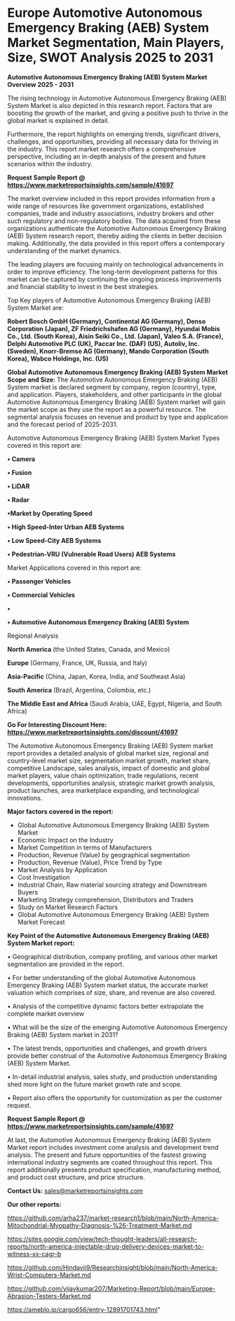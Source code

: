 # Europe Automotive Autonomous Emergency Braking (AEB) System Market Segmentation, Main Players, Size, SWOT Analysis 2025 to 2031

<Strong> Automotive Autonomous Emergency Braking (AEB) System Market Overview 2025 - 2031</strong>

The rising technology in Automotive Autonomous Emergency Braking (AEB) System Market is also depicted in this research report. Factors that are boosting the growth of the market, and giving a positive push to thrive in the global market is explained in detail.

Furthermore, the report highlights on emerging trends, significant drivers, challenges, and opportunities, providing all necessary data for thriving in the industry. This report market research offers a comprehensive perspective, including an in-depth analysis of the present and future scenarios within the industry.

<strong>Request Sample Report @ <a href=https://www.marketreportsinsights.com/sample/41697>https://www.marketreportsinsights.com/sample/41697</a></strong>

The market overview included in this report provides information from a wide range of resources like government organizations, established companies, trade and industry associations, industry brokers and other such regulatory and non-regulatory bodies. The data acquired from these organizations authenticate the Automotive Autonomous Emergency Braking (AEB) System research report, thereby aiding the clients in better decision making. Additionally, the data provided in this report offers a contemporary understanding of the market dynamics.

The leading players are focusing mainly on technological advancements in order to improve efficiency. The long-term development patterns for this market can be captured by continuing the ongoing process improvements and financial stability to invest in the best strategies.

Top Key players of Automotive Autonomous Emergency Braking (AEB) System Market are:

<strong>Robert Bosch GmbH (Germany), Continental AG (Germany), Denso Corporation (Japan), ZF Friedrichshafen AG (Germany), Hyundai Mobis Co., Ltd. (South Korea), Aisin Seiki Co., Ltd. (Japan), Valeo S.A. (France), Delphi Automotive PLC (UK), Paccar Inc. (DAF) (US), Autoliv, Inc. (Sweden), Knorr-Bremse AG (Germany), Mando Corporation (South Korea), Wabco Holdings, Inc. (US)</strong>

<strong><b>Global Automotive Autonomous Emergency Braking (AEB) System Market Scope and Size:</b></strong>
The Automotive Autonomous Emergency Braking (AEB) System market is declared segment by company, region (country), type, and application. Players, stakeholders, and other participants in the global Automotive Autonomous Emergency Braking (AEB) System market will gain the market scope as they use the report as a powerful resource. The segmental analysis focuses on revenue and product by type and application and the forecast period of 2025-2031.

Automotive Autonomous Emergency Braking (AEB) System Market Types covered in this report are:

<strong>•  Camera

•  Fusion

•  LiDAR

•  Radar

•Market by Operating Speed

•  High Speed-Inter Urban AEB Systems

•  Low Speed-City AEB Systems

•  Pedestrian-VRU (Vulnerable Road Users) AEB Systems</strong>

Market Applications covered in this report are:

<strong>•  Passenger Vehicles

•  Commercial Vehicles

•  

•  Automotive Autonomous Emergency Braking (AEB) System</strong> 

Regional Analysis

<strong>North America</strong> (the United States, Canada, and Mexico)

<strong>Europe</strong> (Germany, France, UK, Russia, and Italy)

<strong>Asia-Pacific</strong> (China, Japan, Korea, India, and Southeast Asia)

<strong>South America</strong> (Brazil, Argentina, Colombia, etc.)

<strong>The Middle East and Africa</strong> (Saudi Arabia, UAE, Egypt, Nigeria, and South Africa)

<strong>Go For Interesting Discount Here: <a href=https://www.marketreportsinsights.com/discount/41697>https://www.marketreportsinsights.com/discount/41697</a></strong>

The Automotive Autonomous Emergency Braking (AEB) System market report provides a detailed analysis of global market size, regional and country-level market size, segmentation market growth, market share, competitive Landscape, sales analysis, impact of domestic and global market players, value chain optimization, trade regulations, recent developments, opportunities analysis, strategic market growth analysis, product launches, area marketplace expanding, and technological innovations.

<strong><b>Major factors covered in the report:</b></strong>
<ul>
  <li>Global Automotive Autonomous Emergency Braking (AEB) System Market </li>
  <li>Economic Impact on the Industry</li>
  <li>Market Competition in terms of Manufacturers</li>
  <li>Production, Revenue (Value) by geographical segmentation</li>
  <li>Production, Revenue (Value), Price Trend by Type</li>
  <li>Market Analysis by Application</li>
  <li>Cost Investigation</li>
  <li>Industrial Chain, Raw material sourcing strategy and Downstream Buyers</li>
  <li>Marketing Strategy comprehension, Distributors and Traders</li>
  <li>Study on Market Research Factors</li>
  <li>Global Automotive Autonomous Emergency Braking (AEB) System Market Forecast</li>
</ul>

<strong><b>Key Point of the Automotive Autonomous Emergency Braking (AEB) System Market report:</b></strong>

• Geographical distribution, company profiling, and various other market segmentation are provided in the report.

• For better understanding of the global Automotive Autonomous Emergency Braking (AEB) System market status, the accurate market valuation which comprises of size, share, and revenue are also covered.

• Analysis of the competitive dynamic factors better extrapolate the complete market overview

• What will be the size of the emerging Automotive Autonomous Emergency Braking (AEB) System market in 2031?

• The latest trends, opportunities and challenges, and growth drivers provide better construal of the Automotive Autonomous Emergency Braking (AEB) System Market.

• In-detail industrial analysis, sales study, and production understanding shed more light on the future market growth rate and scope.

• Report also offers the opportunity for customization as per the customer request.

<strong>Request Sample Report @ <a href=https://www.marketreportsinsights.com/sample/41697>https://www.marketreportsinsights.com/sample/41697</a></strong>

At last, the Automotive Autonomous Emergency Braking (AEB) System Market report includes investment come analysis and development trend analysis. The present and future opportunities of the fastest growing international industry segments are coated throughout this report. This report additionally presents product specification, manufacturing method, and product cost structure, and price structure.

<strong>Contact Us:</strong>
sales@marketreportsinsights.com

<strong>Our other reports:</strong>

<a href=https://github.com/arha237/market-research1/blob/main/North-America-Mitochondrial-Myopathy-Diagnosis-%26-Treatment-Market.md>https://github.com/arha237/market-research1/blob/main/North-America-Mitochondrial-Myopathy-Diagnosis-%26-Treatment-Market.md</a>

<a href=https://sites.google.com/view/tech-thought-leaders/all-research-reports/north-america-injectable-drug-delivery-devices-market-to-witness-xx-cagr-b>https://sites.google.com/view/tech-thought-leaders/all-research-reports/north-america-injectable-drug-delivery-devices-market-to-witness-xx-cagr-b</a>

<a href=https://github.com/Hindavii9/Researchinsight/blob/main/North-America-Wrist-Computers-Market.md>https://github.com/Hindavii9/Researchinsight/blob/main/North-America-Wrist-Computers-Market.md</a>

<a href=https://github.com/vijaykumar207/Marketing-Report/blob/main/Europe-Abrasion-Testers-Market.md>https://github.com/vijaykumar207/Marketing-Report/blob/main/Europe-Abrasion-Testers-Market.md</a>

<a href=https://ameblo.jp/cargo656/entry-12891701743.html>https://ameblo.jp/cargo656/entry-12891701743.html</a>"
